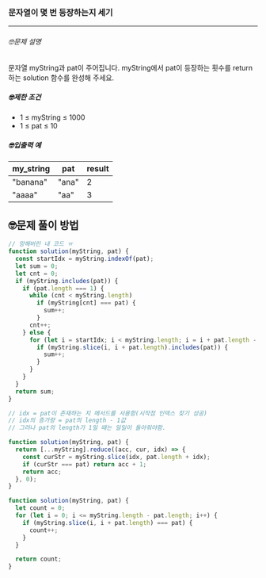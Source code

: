 ### 문자열이 몇 번 등장하는지 세기

---

###### 🤓문제 설명

문자열 myString과 pat이 주어집니다. myString에서 pat이 등장하는 횟수를 return 하는 solution 함수를 완성해 주세요.

##### 🤓제한 조건

- 1 ≤ myString ≤ 1000
- 1 ≤ pat ≤ 10

##### 🤓입출력 예

| my_string | pat   | result |
| --------- | ----- | ------ |
| "banana"  | "ana" | 2      |
| "aaaa"    | "aa"  | 3      |

## 🤓문제 풀이 방법

```javascript
// 망해버린 내 코드 ㅠ
function solution(myString, pat) {
  const startIdx = myString.indexOf(pat);
  let sum = 0;
  let cnt = 0;
  if (myString.includes(pat)) {
    if (pat.length === 1) {
      while (cnt < myString.length)
        if (myString[cnt] === pat) {
          sum++;
        }
      cnt++;
    } else {
      for (let i = startIdx; i < myString.length; i = i + pat.length - 1) {
        if (myString.slice(i, i + pat.length).includes(pat)) {
          sum++;
        }
      }
    }
  }
  return sum;
}

// idx = pat이 존재하는 지 메서드를 사용함(시작점 인덱스 찾기 성공)
// idx의 증가량 = pat의 length - 1값
// 그러나 pat의 length가 1일 때는 일일이 돌아줘야함.
```

```javascript
function solution(myString, pat) {
  return [...myString].reduce((acc, cur, idx) => {
    const curStr = myString.slice(idx, pat.length + idx);
    if (curStr === pat) return acc + 1;
    return acc;
  }, 0);
}
```

```javascript
function solution(myString, pat) {
  let count = 0;
  for (let i = 0; i <= myString.length - pat.length; i++) {
    if (myString.slice(i, i + pat.length) === pat) {
      count++;
    }
  }

  return count;
}
```
